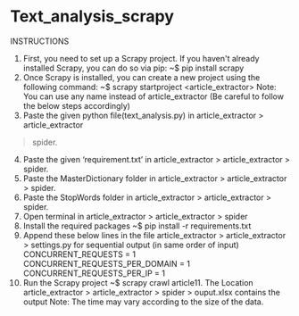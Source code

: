 # Text_analysis_scrapy

INSTRUCTIONS
1. First, you need to set up a Scrapy project. If you haven't already installed Scrapy,
you can do so via pip:
~$ pip install scrapy
2. Once Scrapy is installed, you can create a new project using the following
command:
~$ scrapy startproject <article_extractor>
Note: You can use any name instead of article_extractor (Be careful to follow the
below steps accordingly)
3. Paste the given python file(text_analysis.py) in article_extractor > article_extractor
> spider.
4. Paste the given ‘requirement.txt’ in article_extractor > article_extractor > spider.
5. Paste the MasterDictionary folder in article_extractor > article_extractor > spider.
6. Paste the StopWords folder in article_extractor > article_extractor > spider.
7. Open terminal in article_extractor > article_extractor > spider
8. Install the required packages
~$ pip install -r requirements.txt
9. Append these below lines in the file article_extractor > article_extractor >
settings.py for sequential output (in same order of input)
CONCURRENT_REQUESTS = 1
CONCURRENT_REQUESTS_PER_DOMAIN = 1
CONCURRENT_REQUESTS_PER_IP = 1
10. Run the Scrapy project
~$ scrapy crawl article11. The Location article_extractor > article_extractor > spider > ouput.xlsx contains
the output
Note: The time may vary according to the size of the data.
